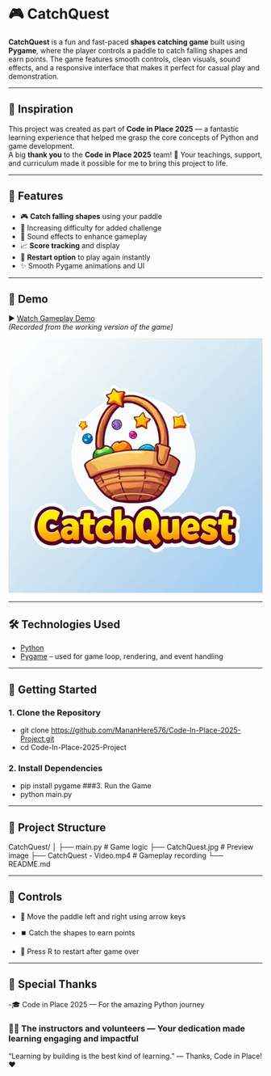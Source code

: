 # 🎮 CatchQuest

**CatchQuest** is a fun and fast-paced **shapes catching game** built using **Pygame**, where the player controls a paddle to catch falling shapes and earn points. The game features smooth controls, clean visuals, sound effects, and a responsive interface that makes it perfect for casual play and demonstration.

---

## 🧠 Inspiration

This project was created as part of **Code in Place 2025** — a fantastic learning experience that helped me grasp the core concepts of Python and game development.  
A big **thank you** to the **Code in Place 2025** team! 🙏 Your teachings, support, and curriculum made it possible for me to bring this project to life.

---

## 🧩 Features

- 🎮 **Catch falling shapes** using your paddle  
- 🚀 Increasing difficulty for added challenge  
- 🎵 Sound effects to enhance gameplay  
- 📈 **Score tracking** and display  
- 🔁 **Restart option** to play again instantly  
- ✨ Smooth Pygame animations and UI  

---

## 🎥 Demo

▶️ [Watch Gameplay Demo](https://github.com/MananHere576/Code-In-Place-2025-Project/blob/main/CatchQuest%20-%20Video.mp4)  
*(Recorded from the working version of the game)*

![CatchQuest Gameplay](CatchQuest.jpg)

---

## 🛠️ Technologies Used

- [Python](https://www.python.org/)
- [Pygame](https://www.pygame.org/) – used for game loop, rendering, and event handling

---

## 🚀 Getting Started

### 1. Clone the Repository
- git clone https://github.com/MananHere576/Code-In-Place-2025-Project.git
- cd Code-In-Place-2025-Project

### 2. Install Dependencies
- pip install pygame
###3. Run the Game
- python main.py

---

## 📁 Project Structure

CatchQuest/
│
├── main.py                  # Game logic
├── CatchQuest.jpg           # Preview image
├── CatchQuest - Video.mp4   # Gameplay recording
└── README.md

---

## 🏁 Controls
- 🟰 Move the paddle left and right using arrow keys

- ⏹️ Catch the shapes to earn points

- 🔁 Press R to restart after game over

---

## 🙌 Special Thanks
-🎓 Code in Place 2025 — For the amazing Python journey

### 🧑‍🏫 The instructors and volunteers — Your dedication made learning engaging and impactful

“Learning by building is the best kind of learning.”
— Thanks, Code in Place! ❤️
